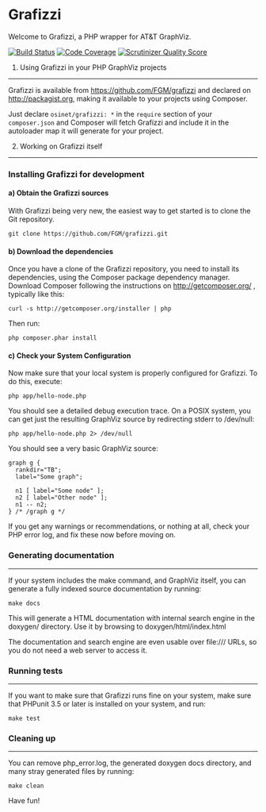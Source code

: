 Grafizzi
========

Welcome to Grafizzi, a PHP wrapper for AT&T GraphViz.

[![Build Status](https://secure.travis-ci.org/FGM/grafizzi.png?branch=master)](http://travis-ci.org/FGM/grafizzi)
[![Code Coverage](https://scrutinizer-ci.com/g/FGM/grafizzi/badges/coverage.png?s=ac1c7559324cf6c7adc496453b594b2f1f5b30a3)](https://scrutinizer-ci.com/g/FGM/grafizzi/)
[![Scrutinizer Quality Score](https://scrutinizer-ci.com/g/FGM/grafizzi/badges/quality-score.png?s=95ce57b528611f1f89868672f04e3af65ba73801)](https://scrutinizer-ci.com/g/FGM/grafizzi/)

1) Using Grafizzi in your PHP GraphViz projects
-----------------------------------------------

Grafizzi is available from https://github.com/FGM/grafizzi and declared
on http://packagist.org, making it available to your projects using Composer.

Just declare `osinet/grafizzi: *` in the `require` section of your
`composer.json` and Composer will fetch Grafizzi and include it in the
autoloader map it will generate for your project.


2) Working on Grafizzi itself
-----------------------------

### Installing Grafizzi for development

#### a) Obtain the Grafizzi sources

With Grafizzi being very new, the easiest way to get started is to clone the
Git repository.

    git clone https://github.com/FGM/grafizzi.git

#### b) Download the dependencies

Once you have a clone of the Grafizzi repository, you need to install its
dependencies, using the Composer package dependency manager. Download Composer 
following the instructions on http://getcomposer.org/ , typically like this:

    curl -s http://getcomposer.org/installer | php

Then run:

    php composer.phar install
 
#### c) Check your System Configuration

Now make sure that your local system is properly configured for Grafizzi. To do 
this, execute:

    php app/hello-node.php

You should see a detailed debug execution trace. On a POSIX system, you can get
just the resulting GraphViz source by redirecting stderr to /dev/null:

    php app/hello-node.php 2> /dev/null

You should see a very basic GraphViz source:

    graph g {
      rankdir="TB";
      label="Some graph";

      n1 [ label="Some node" ];
      n2 [ label="Other node" ];
      n1 -- n2;
    } /* /graph g */

If you get any warnings or recommendations, or nothing at all, check your PHP
error log, and fix these now before moving on.

###  Generating documentation
-----------------------------

If your system includes the make command, and GraphViz itself, you can generate
a fully indexed source documentation by running:

    make docs
    
This will generate a HTML documentation with internal search engine in the 
doxygen/ directory. Use it by browsing to doxygen/html/index.html

The documentation and search engine are  even usable over file:/// URLs, so you
do not need a web server to access it.

### Running tests
-----------------

If you want to make sure that Grafizzi runs fine on your system, make sure 
that PHPunit 3.5 or later is installed on your system, and run:

    make test

### Cleaning up
---------------

You can remove php_error.log, the generated doxygen docs directory, and many
stray generated files by running:

    make clean


Have fun!

